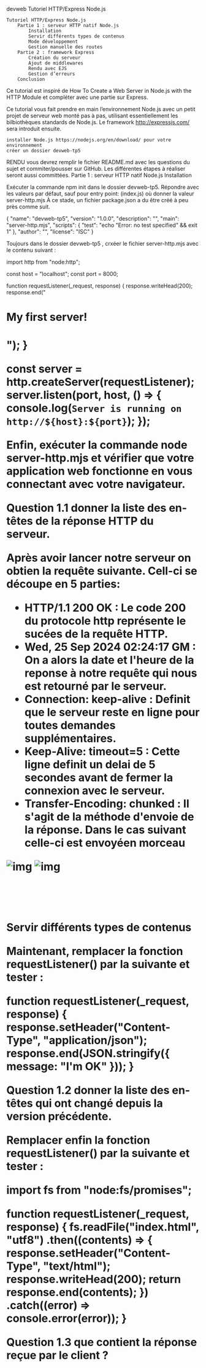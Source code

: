 devweb
Tutoriel HTTP/Express Node.js

    Tutoriel HTTP/Express Node.js
        Partie 1 : serveur HTTP natif Node.js
            Installation
            Servir différents types de contenus
            Mode développement
            Gestion manuelle des routes
        Partie 2 : framework Express
            Création du serveur
            Ajout de middlewares
            Rendu avec EJS
            Gestion d’erreurs
        Conclusion

Ce tutorial est inspiré de How To Create a Web Server in Node.js with the HTTP Module et compléter avec une partie sur Express.

Ce tutorial vous fait prendre en main l’environnement Node.js avec un petit projet de serveur web monté pas à pas, utilisant essentiellement les bilbiothèques standards de Node.js. Le framework http://expressjs.com/ sera introduit ensuite.

    installer Node.js https://nodejs.org/en/download/ pour votre environnement
    créer un dossier devweb-tp5

RENDU vous devrez remplir le fichier README.md avec les questions du sujet et commiter/pousser sur GitHub. Les différentes étapes à réaliser seront aussi committées.
Partie 1 : serveur HTTP natif Node.js
Installation

Exécuter la commande npm init dans le dossier devweb-tp5. Répondre avec les valeurs par défaut, sauf pour entry point: (index.js) où donner la valeur server-http.mjs À ce stade, un fichier package.json a du être créé à peu près comme suit.

{
  "name": "devweb-tp5",
  "version": "1.0.0",
  "description": "",
  "main": "server-http.mjs",
  "scripts": {
    "test": "echo \"Error: no test specified\" && exit 1"
  },
  "author": "",
  "license": "ISC"
}

Toujours dans le dossier devweb-tp5 , crxéer le fichier server-http.mjs avec le contenu suivant :

import http from "node:http";

const host = "localhost";
const port = 8000;

function requestListener(_request, response) {
  response.writeHead(200);
  response.end("<html><h1>My first server!<h1></html>");
}

const server = http.createServer(requestListener);
server.listen(port, host, () => {
  console.log(`Server is running on http://${host}:${port}`);
});

Enfin, exécuter la commande node server-http.mjs et vérifier que votre application web fonctionne en vous connectant avec votre navigateur.

**Question 1.1** donner la liste des en-têtes de la réponse HTTP du serveur.




Après avoir lancer notre serveur on obtien la requête suivante.
Cell-ci se découpe en 5 parties:
- __HTTP/1.1 200 OK__ : Le code 200 du protocole http représente le sucées de la requête HTTP.
- __Wed, 25 Sep 2024 02:24:17 GM__ : On a alors la date et l'heure de la reponse à notre requête qui nous est retourné par le serveur.
- __Connection: keep-alive__ : Definit que le serveur reste en ligne pour toutes demandes supplémentaires.
- __Keep-Alive: timeout=5__ : Cette ligne definit un delai de 5 secondes avant de fermer la connexion avec le serveur.
- __Transfer-Encoding: chunked__ : Il s'agit de la méthode d'envoie de la réponse. Dans le cas suivant celle-ci est envoyéen morceau

![img](/images/P1_1.1-2.png)
![img](/images/P1_1.1-1.png)

<br><br>

Servir différents types de contenus

Maintenant, remplacer la fonction requestListener() par la suivante et tester :

function requestListener(_request, response) {
  response.setHeader("Content-Type", "application/json");
  response.end(JSON.stringify({ message: "I'm OK" }));
}

**Question 1.2** donner la liste des en-têtes qui ont changé depuis la version précédente.









Remplacer enfin la fonction requestListener() par la suivante et tester :

import fs from "node:fs/promises";

function requestListener(_request, response) {
  fs.readFile("index.html", "utf8")
    .then((contents) => {
      response.setHeader("Content-Type", "text/html");
      response.writeHead(200);
      return response.end(contents);
    })
    .catch((error) => console.error(error));
}

**Question 1.3** que contient la réponse reçue par le client ?